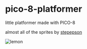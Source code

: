 # pico-8-platformer
little platformer made with PICO-8

almost all of the sprites by [stepepson](https://github.com/stepepson)

![lemon](https://i.imgur.com/6edR8mQ.png "funny lemon game")
